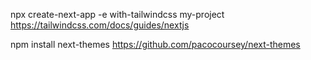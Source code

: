 npx create-next-app -e with-tailwindcss my-project
https://tailwindcss.com/docs/guides/nextjs

npm install next-themes
https://github.com/pacocoursey/next-themes


